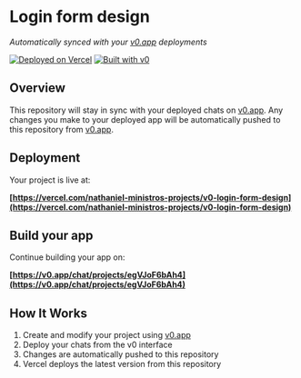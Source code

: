 # Login form design

*Automatically synced with your [v0.app](https://v0.app) deployments*

[![Deployed on Vercel](https://img.shields.io/badge/Deployed%20on-Vercel-black?style=for-the-badge&logo=vercel)](https://vercel.com/nathaniel-ministros-projects/v0-login-form-design)
[![Built with v0](https://img.shields.io/badge/Built%20with-v0.app-black?style=for-the-badge)](https://v0.app/chat/projects/egVJoF6bAh4)

## Overview

This repository will stay in sync with your deployed chats on [v0.app](https://v0.app).
Any changes you make to your deployed app will be automatically pushed to this repository from [v0.app](https://v0.app).

## Deployment

Your project is live at:

**[https://vercel.com/nathaniel-ministros-projects/v0-login-form-design](https://vercel.com/nathaniel-ministros-projects/v0-login-form-design)**

## Build your app

Continue building your app on:

**[https://v0.app/chat/projects/egVJoF6bAh4](https://v0.app/chat/projects/egVJoF6bAh4)**

## How It Works

1. Create and modify your project using [v0.app](https://v0.app)
2. Deploy your chats from the v0 interface
3. Changes are automatically pushed to this repository
4. Vercel deploys the latest version from this repository
